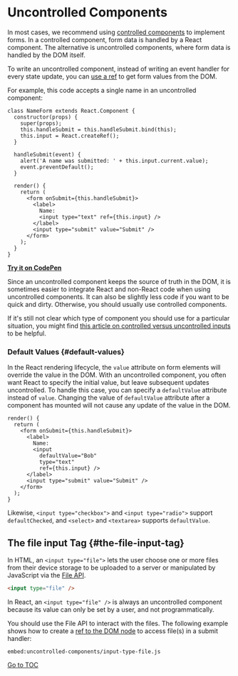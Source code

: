 
# Uncontrolled Components


In most cases, we recommend using [controlled components](./forms.html#controlled-components) to implement forms. In a controlled component, form data is handled by a React component. The alternative is uncontrolled components, where form data is handled by the DOM itself.

To write an uncontrolled component, instead of writing an event handler for every state update, you can [use a ref](./refs-and-the-dom.html) to get form values from the DOM.

For example, this code accepts a single name in an uncontrolled component:

```javascript{5,9,18}
class NameForm extends React.Component {
  constructor(props) {
    super(props);
    this.handleSubmit = this.handleSubmit.bind(this);
    this.input = React.createRef();
  }

  handleSubmit(event) {
    alert('A name was submitted: ' + this.input.current.value);
    event.preventDefault();
  }

  render() {
    return (
      <form onSubmit={this.handleSubmit}>
        <label>
          Name:
          <input type="text" ref={this.input} />
        </label>
        <input type="submit" value="Submit" />
      </form>
    );
  }
}
```

[**Try it on CodePen**](https://codepen.io/gaearon/pen/WooRWa?editors=0010)

Since an uncontrolled component keeps the source of truth in the DOM, it is sometimes easier to integrate React and non-React code when using uncontrolled components. It can also be slightly less code if you want to be quick and dirty. Otherwise, you should usually use controlled components.

If it's still not clear which type of component you should use for a particular situation, you might find [this article on controlled versus uncontrolled inputs](https://goshakkk.name/controlled-vs-uncontrolled-inputs-react/) to be helpful.

### Default Values {#default-values}

In the React rendering lifecycle, the `value` attribute on form elements will override the value in the DOM. With an uncontrolled component, you often want React to specify the initial value, but leave subsequent updates uncontrolled. To handle this case, you can specify a `defaultValue` attribute instead of `value`. Changing the value of `defaultValue` attribute after a component has mounted will not cause any update of the value in the DOM.

```javascript{7}
render() {
  return (
    <form onSubmit={this.handleSubmit}>
      <label>
        Name:
        <input
          defaultValue="Bob"
          type="text"
          ref={this.input} />
      </label>
      <input type="submit" value="Submit" />
    </form>
  );
}
```

Likewise, `<input type="checkbox">` and `<input type="radio">` support `defaultChecked`, and `<select>` and `<textarea>` supports `defaultValue`.

## The file input Tag {#the-file-input-tag}

In HTML, an `<input type="file">` lets the user choose one or more files from their device storage to be uploaded to a server or manipulated by JavaScript via the [File API](https://developer.mozilla.org/en-US/docs/Web/API/File/Using_files_from_web_applications).

```html
<input type="file" />
```

In React, an `<input type="file" />` is always an uncontrolled component because its value can only be set by a user, and not programmatically.

You should use the File API to interact with the files. The following example shows how to create a [ref to the DOM node](./refs-and-the-dom.html) to access file(s) in a submit handler:

`embed:uncontrolled-components/input-type-file.js`

[](codepen://uncontrolled-components/input-type-file)

<span style="float: footnote;"><a href="./index.html#toc">Go to TOC</a></span>
